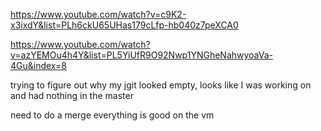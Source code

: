 https://www.youtube.com/watch?v=c9K2-x3ixdY&list=PLh6ckU65UHas179cLfp-hb040z7peXCA0

https://www.youtube.com/watch?v=azYEMOu4h4Y&list=PL5YiUfR9O92Nwp1YNGheNahwyoaVa-4Gu&index=8

trying to figure out why my jgit looked empty, looks like I was working on and had nothing in the master 

need to do a merge 
everything is good on the vm 
